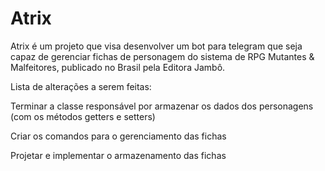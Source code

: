 # Atrix
Atrix é um projeto que visa desenvolver um bot para telegram que seja capaz de gerenciar fichas de personagem do sistema de RPG Mutantes & Malfeitores, publicado no Brasil pela Editora Jambô.

Lista de alterações a serem feitas:

Terminar a classe responsável por armazenar os dados dos personagens (com os métodos getters e setters)

Criar os comandos para o gerenciamento das fichas

Projetar e implementar o armazenamento das fichas
